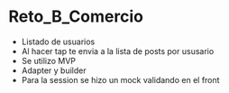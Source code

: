 # Reto_B_Comercio

* Listado de usuarios
* Al hacer tap te envia a la lista de posts por ususario
* Se utilizo MVP
* Adapter y builder
* Para la session se hizo un mock validando en el front
